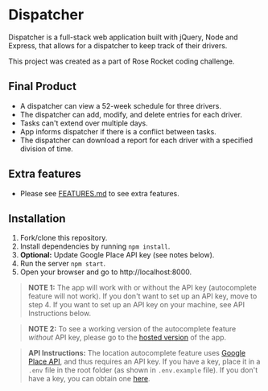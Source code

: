 # Dispatcher

Dispatcher is a full-stack web application built with jQuery, Node and Express, that allows for a dispatcher to keep track of their drivers.

This project was created as a part of Rose Rocket coding challenge.

## Final Product

- A dispatcher can view a 52-week schedule for three drivers.
- The dispatcher can add, modify, and delete entries for each driver.
- Tasks can't extend over multiple days.
- App informs dispatcher if there is a conflict between tasks.
- The dispatcher can download a report for each driver with a specified division of time.

## Extra features

- Please see [FEATURES.md](FEATURES.md) to see extra features.

## Installation

1. Fork/clone this repository.
2. Install dependencies by running `npm install`.
3. **Optional:** Update Google Place API key (see notes below).
4. Run the server `npm start`.
5. Open your browser and go to http://localhost:8000.

> **NOTE 1:** The app will work with or without the API key (autocomplete feature will not work). If you don't want to set up an API key, move to step 4. If you want to set up an API key on your machine, see API Instructions below.

> **NOTE 2:** To see a working version of the autocomplete feature _without_ API key, please go to the [hosted version](https://dispatcher-jq.herokuapp.com/) of the app.

> **API Instructions:** The location autocomplete feature uses [Google Place API](https://developers.google.com/places/web-service/autocomplete), and thus requires an API key. If you have a key, place it in a `.env` file in the root folder (as shown in `.env.example` file). If you don't have a key, you can obtain one [here](https://developers.google.com/places/web-service/get-api-key).
